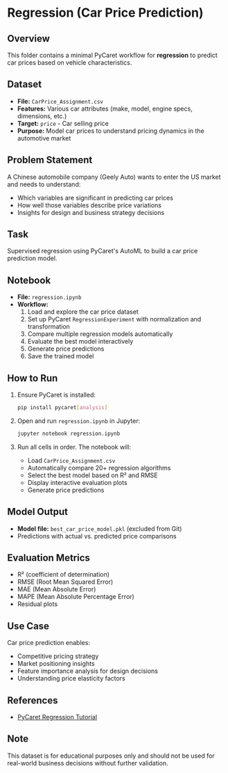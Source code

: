 # Regression (Car Price Prediction)

## Overview
This folder contains a minimal PyCaret workflow for **regression** to predict car prices based on vehicle characteristics.

## Dataset
- **File:** `CarPrice_Assignment.csv`
- **Features:** Various car attributes (make, model, engine specs, dimensions, etc.)
- **Target:** `price` - Car selling price
- **Purpose:** Model car prices to understand pricing dynamics in the automotive market

## Problem Statement
A Chinese automobile company (Geely Auto) wants to enter the US market and needs to understand:
- Which variables are significant in predicting car prices
- How well those variables describe price variations
- Insights for design and business strategy decisions

## Task
Supervised regression using PyCaret's AutoML to build a car price prediction model.

## Notebook
- **File:** `regression.ipynb`
- **Workflow:**
  1. Load and explore the car price dataset
  2. Set up PyCaret `RegressionExperiment` with normalization and transformation
  3. Compare multiple regression models automatically
  4. Evaluate the best model interactively
  5. Generate price predictions
  6. Save the trained model

## How to Run
1. Ensure PyCaret is installed:
   ```bash
   pip install pycaret[analysis]
   ```

2. Open and run `regression.ipynb` in Jupyter:
   ```bash
   jupyter notebook regression.ipynb
   ```

3. Run all cells in order. The notebook will:
   - Load `CarPrice_Assignment.csv`
   - Automatically compare 20+ regression algorithms
   - Select the best model based on R² and RMSE
   - Display interactive evaluation plots
   - Generate price predictions

## Model Output
- **Model file:** `best_car_price_model.pkl` (excluded from Git)
- Predictions with actual vs. predicted price comparisons

## Evaluation Metrics
- R² (coefficient of determination)
- RMSE (Root Mean Squared Error)
- MAE (Mean Absolute Error)
- MAPE (Mean Absolute Percentage Error)
- Residual plots

## Use Case
Car price prediction enables:
- Competitive pricing strategy
- Market positioning insights
- Feature importance analysis for design decisions
- Understanding price elasticity factors

## References
- [PyCaret Regression Tutorial](https://pycaret.gitbook.io/docs/get-started/tutorials)

## Note
This dataset is for educational purposes only and should not be used for real-world business decisions without further validation.

